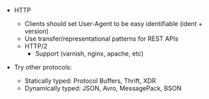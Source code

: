* HTTP
	* Clients should set User-Agent to be easy identifiable (ident + version)
	* Use transfer/representational patterns for REST APIs
	* HTTP/2
		* Support (varnish, nginx, apache, etc)

* Try other protocols:
	* Statically typed: Protocol Buffers, Thrift, XDR
	* Dynamically typed: JSON, Avro, MessagePack, BSON